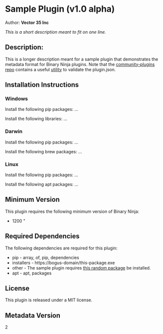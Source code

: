 # Sample Plugin (v1.0 alpha)

Author: **Vector 35 Inc**

_This is a short description meant to fit on one line._

## Description:

This is a longer description meant for a sample plugin that demonstrates the metadata format for Binary Ninja plugins. Note that the [community-plugins repo](https://github.com/Vector35/community-plugins/) contains a useful [utility](https://github.com/Vector35/community-plugins/blob/master/generate_plugininfo.py) to validate the plugin.json.

## Installation Instructions

### Windows

Install the following pip packages: ...

Install the following libraries: ...

### Darwin

Install the following pip packages: ...

Install the following brew packages: ...

### Linux

Install the following pip packages: ...

Install the following apt packages: ...

## Minimum Version

This plugin requires the following minimum version of Binary Ninja:

 * 1200
"

## Required Dependencies

The following dependencies are required for this plugin:

 * pip - array, of, pip, dependencies
 * installers - https://bogus-domain/this-package.exe
 * other - The sample plugin requires [this random package](https://bogus-domain/this-package/) be installed.
 * apt - apt, packages

## License

This plugin is released under a MIT license.

## Metadata Version

2
